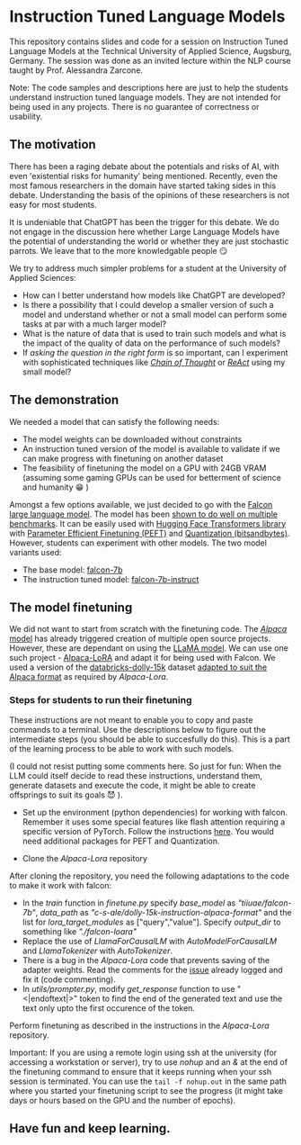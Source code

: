 # Instruction Tuned Language Models

This repository contains slides and code for a session on Instruction Tuned Language Models at the Technical University of Applied Science, Augsburg, Germany.
The session was done as an invited lecture within the NLP course taught by Prof. Alessandra Zarcone.

Note: The code samples and descriptions here are just to help the students understand instruction tuned language models. They are not intended for being used in any projects. There is no guarantee of correctness or usability. 

## The motivation
There has been a raging debate about the potentials and risks of AI, with even 'existential risks for humanity' being mentioned. Recently, even the most famous researchers in the domain have started taking sides in this debate. Understanding the basis of the opinions of these researchers is not easy for most students. 

It is undeniable that ChatGPT has been the trigger for this debate. We do not engage in the discussion here whether Large Language Models have the potential of understanding the world or whether they are just stochastic parrots. We leave that to the more knowledgable people :smirk: 

We try to address much simpler problems for a student at the University of Applied Sciences:
* How can I better understand how models like ChatGPT are developed?
* Is there a possibility that I could develop a smaller version of such a model and understand whether or not a small model can perform some tasks at par with a much larger model? 
* What is the nature of data that is used to train such models and what is the impact of the quality of data on the performance of such models?
* If *asking the question in the right form* is so important, can I experiment with sophisticated techniques like [*Chain of Thought*](https://arxiv.org/abs/2201.11903) or [*ReAct*](https://arxiv.org/abs/2210.03629) using my small model?

## The demonstration
We needed a model that can satisfy the following needs:
* The model weights can be downloaded without constraints
* An instruction tuned version of the model is available to validate if we can make progress with finetuning on another dataset
* The feasibility of finetuning the model on a GPU with 24GB VRAM (assuming some gaming GPUs can be used for betterment of science and humanity :grin: )

Amongst a few options available, we just decided to go with the [Falcon large language model](https://falconllm.tii.ae/). The model has been [shown to do well on multiple benchmarks](https://huggingface.co/blog/falcon). It can be easily used with [Hugging Face Transformers library](https://huggingface.co/docs/transformers/index) with [Parameter Efficient Finetuning (PEFT)](https://huggingface.co/blog/peft) and [Quantization (bitsandbytes)](https://huggingface.co/blog/hf-bitsandbytes-integration). However, students can experiment with other models.
The two model variants used:
* The base model: [falcon-7b](https://huggingface.co/tiiuae/falcon-7b)
* The instruction tuned model: [falcon-7b-instruct](https://huggingface.co/tiiuae/falcon-7b-instruct)

## The model finetuning
We did not want to start from scratch with the finetuning code. The [*Alpaca* model](https://crfm.stanford.edu/2023/03/13/alpaca.html?mwg_rnd=9978114) has already triggered creation of multiple open source projects. However, these are dependant on using the [LLaMA model](https://ai.facebook.com/blog/large-language-model-llama-meta-ai/). We can use one such project - [Alpaca-LoRA](https://github.com/tloen/alpaca-lora) and adapt it for being used with Falcon. We used a version of the [databricks-dolly-15k](https://www.databricks.com/blog/2023/04/12/dolly-first-open-commercially-viable-instruction-tuned-llm) dataset [adapted to suit the Alpaca format](https://huggingface.co/datasets/c-s-ale/dolly-15k-instruction-alpaca-format) as required by *Alpaca-Lora*.

### Steps for students to run their finetuning
These instructions are not meant to enable you to copy and paste commands to a terminal. Use the descriptions below to figure out the intermediate steps (you should be able to succesfully do this). This is a part of the learning process to be able to work with such models.

(I could not resist putting some comments here. So just for fun: When the LLM could itself decide to read these instructions, understand them, generate datasets and execute the code, it might be able to create offsprings to suit its goals :smiling_imp: ).

* Set up the environment (python dependencies) for working with falcon. Remember it uses some special features like flash attention requiring a specific version of PyTorch. Follow the instructions [here](https://huggingface.co/tiiuae/falcon-7b). You would need additional packages for PEFT and Quantization.

* Clone the *Alpaca-Lora* repository

After cloning the repository, you need the following adaptations to the code to make it work with falcon:
* In the *train* function in *finetune.py* specify *base_model* as *"tiiuae/falcon-7b"*, *data_path* as *"c-s-ale/dolly-15k-instruction-alpaca-format"* and the list for *lora_target_modules* as ["query","value"]. Specify *output_dir* to something like *"./falcon-loara"*
* Replace the use of *LlamaForCausalLM* with *AutoModelForCausalLM* and *LlamaTokenizer* with *AutoTokenizer*.
* There is a bug in the *Alpaca-Lora* code that prevents saving of the adapter weights. Read the comments for the [issue](https://github.com/tloen/alpaca-lora/issues/446) already logged and fix it (code commenting).
* In *utils/prompter.py*, modify *get_response* function to use "<|endoftext|>" token to find the end of the generated text and use the text only upto the first occurence of the token.

Perform finetuning as described in the instructions in the *Alpaca-Lora* repository.

Important: If you are using a remote login using ssh at the university (for accessing a workstation or server), try to use *nohup* and an *&* at the end of the finetuning command to ensure that it keeps running when your ssh session is terminated. You can use the `tail -f nohup.out` in the same path where you started your finetuning script to see the progress (it might take days or hours based on the GPU and the number of epochs).

## Have fun and keep learning.
